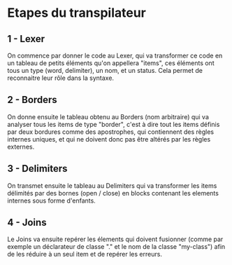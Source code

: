 
# Etapes du transpilateur

## 1 - Lexer

On commence par donner le code au Lexer, qui va transformer ce code en un tableau de petits éléments qu'on appellera "items", ces éléments ont tous un type (word, delimiter), un nom, et un status. Cela permet de reconnaitre leur rôle dans la syntaxe.

## 2 - Borders

On donne ensuite le tableau obtenu au Borders (nom arbitraire) qui va analyser tous les items de type "border", c'est à dire tout les items définis par deux bordures comme des apostrophes, qui contiennent des règles internes uniques, et qui ne doivent donc pas être altérés par les règles externes.

## 3 - Delimiters

On transmet ensuite le tableau au Delimiters qui va transformer les items délimités par des bornes (open / close) en blocks contenant les elements internes sous forme d'enfants.

## 4 - Joins

Le Joins va ensuite repérer les élements qui doivent fusionner (comme par exemple un déclarateur de classe "." et le nom de la classe "my-class") afin de les réduire à un seul item et de repérer les erreurs.